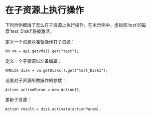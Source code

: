 # 在子资源上执行操作

下列示例概括了怎么在子资源上执行操作。在本示例中，虚拟机‘test’的磁盘‘test\_Disk1’将被激活。

定义一个资源以准备操作其子资源：

    VM vm = api.getVMs().get("test");
            

定义一个子资源以准备编辑：

    VMDisk disk = vm.getDisks().get("test_Disk1");
            

设置对子资源所做操作的参数：

    Action actionParam = new Action();
            

更新子资源：

    Action result = disk.activate(actionParam);
            

